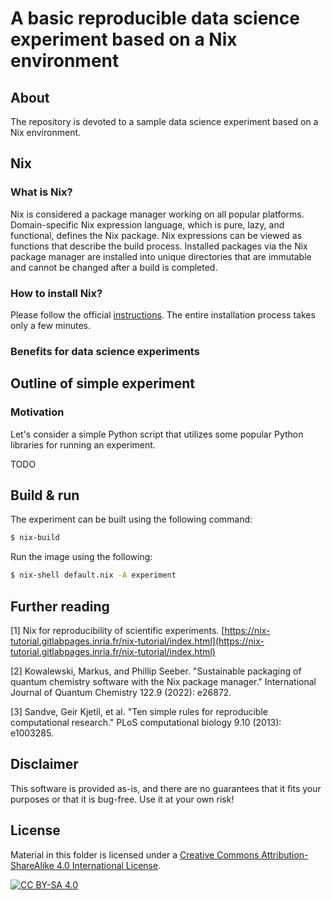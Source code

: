 # A basic reproducible data science experiment based on a Nix environment

## About
The repository is devoted to a sample data science experiment based on a Nix environment.

## Nix

### What is Nix?

Nix is considered a package manager working on all popular platforms. Domain-specific Nix expression language, which is pure, lazy, and functional, defines the Nix package. Nix expressions can be viewed as functions that describe the build process. Installed packages via the Nix package manager are installed into unique directories that are immutable and cannot be changed after a build is completed.

### How to install Nix?

Please follow the official [instructions](https://nixos.org/download.html). The entire installation process takes only a few minutes.

### Benefits for data science experiments

## Outline of simple experiment

### Motivation

Let's consider a simple Python script that utilizes some popular Python libraries for running an experiment.

TODO

## Build & run

The experiment can be built using the following command:

```sh
$ nix-build
```

Run the image using the following:

```sh
$ nix-shell default.nix -A experiment
```

## Further reading

[1] Nix for reproducibility of scientific experiments. [https://nix-tutorial.gitlabpages.inria.fr/nix-tutorial/index.html](https://nix-tutorial.gitlabpages.inria.fr/nix-tutorial/index.html)

[2] Kowalewski, Markus, and Phillip Seeber. "Sustainable packaging of quantum chemistry software with the Nix package manager." International Journal of Quantum Chemistry 122.9 (2022): e26872.

[3] Sandve, Geir Kjetil, et al. "Ten simple rules for reproducible computational research." PLoS computational biology 9.10 (2013): e1003285.

## Disclaimer

This software is provided as-is, and there are no guarantees that it fits your purposes or that it is bug-free. Use it at your own risk!

## License
Material in this folder is licensed under a
[Creative Commons Attribution-ShareAlike 4.0 International License][cc-by-sa].

[![CC BY-SA 4.0][cc-by-sa-image]][cc-by-sa]

[cc-by-sa]: http://creativecommons.org/licenses/by-sa/4.0/
[cc-by-sa-image]: https://licensebuttons.net/l/by-sa/4.0/88x31.png
[cc-by-sa-shield]: https://img.shields.io/badge/License-CC%20BY--SA%204.0-lightgrey.svg
